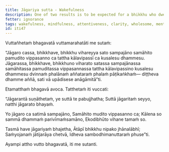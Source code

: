 ```yaml
---
title: Jāgariya sutta - Wakefulness
description: One of two results is to be expected for a bhikkhu who dwells wakeful, mindful, fully aware, collected, joyful, tranquil, and discerning with clarity at a suitable occasion in regard to the wholesome mental qualities - 1) full awakening here and now, or 2) the state of non-returning.
fetter: ignorance
tags: wakefulness, mindfulness, attentiveness, clarity, wholesome, mental qualities, joy, collectedness, tranquility, discernment, wisdom, iti, iti28-49
id: iti47
---
```


Vuttañhetaṁ bhagavatā vuttamarahatāti me sutaṁ:

“Jāgaro cassa, bhikkhave, bhikkhu vihareyya sato sampajāno samāhito pamudito vippasanno ca tattha kālavipassī ca kusalesu dhammesu. Jāgarassa, bhikkhave, bhikkhuno viharato satassa sampajānassa samāhitassa pamuditassa vippasannassa tattha kālavipassino kusalesu dhammesu dvinnaṁ phalānaṁ aññataraṁ phalaṁ pāṭikaṅkhaṁ— diṭṭheva dhamme aññā, sati vā upādisese anāgāmitā”ti.

Etamatthaṁ bhagavā avoca. Tatthetaṁ iti vuccati:

“Jāgarantā suṇāthetaṁ,
ye suttā te pabujjhatha;
Suttā jāgaritaṁ seyyo,
natthi jāgarato bhayaṁ.

Yo jāgaro ca satimā sampajāno,
Samāhito mudito vippasanno ca;
Kālena so sammā dhammaṁ parivīmaṁsamāno,
Ekodibhūto vihane tamaṁ so.

Tasmā have jāgariyaṁ bhajetha,
Ātāpī bhikkhu nipako jhānalābhī;
Saṁyojanaṁ jātijarāya chetvā,
Idheva sambodhimanuttaraṁ phuse”ti.

Ayampi attho vutto bhagavatā, iti me sutanti.